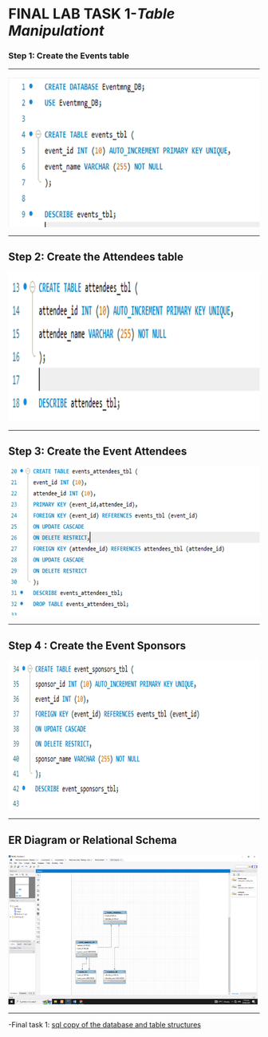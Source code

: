 # **FINAL LAB TASK 1**-*Table Manipulationt*

###  Step 1: Create the Events table <HR>

<img src="task 1.PNG" width="700" height="300"> <br><HR>

## Step 2: Create the Attendees table

<img src="task 2.PNG" width="700" height="300"> <br><HR>

## Step 3: Create the Event Attendees

<img src="task 3.PNG" width="700" height="300"> <br><HR>

## Step 4 : Create the Event Sponsors

<img src="task 4.PNG" width="700" height="300"> <br><HR>

## ER Diagram or Relational Schema

<img src="screenshot er diagram.PNG" width="500" height="300"> <br><HR>


-Final task 1: <a href=https://github.com/Mathewski77/EDM-Portfolio_Mathew/tree/main/FINAL%20TASK%201/SQL%20COPY%20DATABASE> sql copy of the database and table structures </a>


